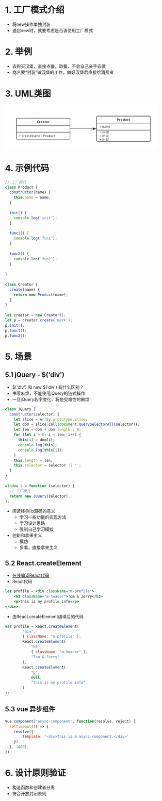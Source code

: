 # 1. 工厂模式介绍
+ 将new操作单独封装
+ 遇到new时，就要考虑是否该使用工厂模式

# 2. 举例
+ 去购买汉堡，直接点餐，取餐，不会自己亲手去做
+ 商店要“封装”做汉堡的工作，做好汉堡后直接给消费者

# 3. UML类图
![工厂模式UML类图](./images/06-工厂模式UML类图.jpg)

# 4. 示例代码
```javascript
// 工厂模式
class Product {
  constructor(name) {
    this.name = name;
  }

  init() {
    console.log('init');
  }

  func1() {
    console.log('fun1');
  }

  func2() {
    console.log('fun2');
  }

}

class Creator {
  create(name) {
    return new Product(name);
  }
}

let creator = new Creator();
let p = creator.create('mark');
p.init();
p.func1();
p.func2();
```
# 5. 场景
## 5.1 jQuery - $('div')
+ $('div') 和 new $('div') 有什么区别？
+ 书写麻烦，不能使用jQuery的链式操作
+ 一旦jQuery名字变化，将是灾难性的麻烦
```javascript
class JQuery {
  constructor(selector) {
    let slice = Array.prototype.slice;
    let dom = slice.call(document.querySelectorAll(selector));
    let len = dom ? dom.length : 0;
    for (let i = 0; i < len; i++) {
      this[i] = dom[i];
      console.log(this);
      console.log(this[i]);
    }
    this.length = len;
    this.selector = selector || '';
  }
}

window.$ = function (selector) {
  // 工厂模式
  return new JQuery(selector);
};
```
+ 阅读经典lib源码的意义
	+ 学习一些功能的实现方法
	+ 学习设计思路
	+ 强制自己学习模拟
+ 创新和拿来主义
	+ 模仿
	+ 多看，直接拿来主义

## 5.2 React.createElement
+ [在线编译React代码](https://babeljs.io/repl)
+ React代码
```jsx
let profile = <div className="m-profile">
	<h3 className="m-header">Tom & Jerry</h3>
	<p>this is my profile info</p>
</div>;
```
+ 由React.createElement编译后的代码

```javascript
var profile = React.createElement(
		"div",
		{ className: "m-profile" },
		React.createElement(
			"h3",
			{ className: "m-header" },
			"Tom & Jerry"
		),
		React.createElement(
			"p",
			null,
			"this is my profile info"
		)
);
```
## 5.3 vue 异步组件
```javascript
Vue.component('async-component', function(resolve, reject) {
  setTimeout(() => {
    resolve({
    	template: '<div>This is a async component.</div>'
    })
  }, 1000);
})
```

# 6. 设计原则验证
+ 构造函数和创建者分离
+ 符合开放封闭原则

